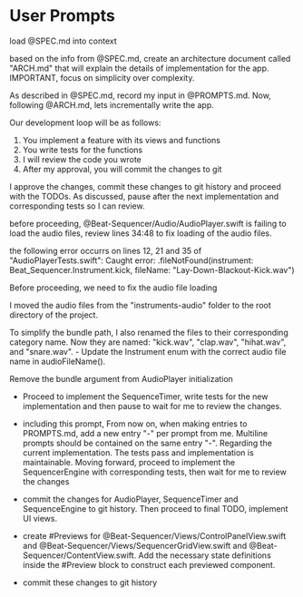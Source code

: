 # User Prompts

load @SPEC.md into context

based on the info from @SPEC.md, create an architecture document called "ARCH.md" that will explain the details of implementation for the app. IMPORTANT, focus on simplicity over complexity.

As described in @SPEC.md, record my input in @PROMPTS.md. Now, following @ARCH.md, lets incrementally write the app.

Our development loop will be as follows:
1. You implement a feature with its views and functions
2. You write tests for the functions
3. I will review the code you wrote
4. After my approval, you will commit the changes to git

I approve the changes, commit these changes to git history and proceed with the TODOs. As discussed, pause after the next implementation and corresponding tests so I can review.

before proceeding, @Beat-Sequencer/Audio/AudioPlayer.swift is failing to load the audio files, review lines 34:48 to fix loading of the audio files.

the following error occurrs on lines 12, 21 and 35 of "AudioPlayerTests.swift": Caught error: .fileNotFound(instrument: Beat_Sequencer.Instrument.kick, fileName: "Lay-Down-Blackout-Kick.wav")

Before proceeding, we need to fix the audio file loading

I moved the audio files from the "instruments-audio" folder to the root directory of the project.

To simplify the bundle path, I also renamed the files to their corresponding category name. Now they are named:
"kick.wav", "clap.wav", "hihat.wav", and "snare.wav".
    - Update the Instrument enum with the correct audio file name in audioFileName().

Remove the bundle argument from AudioPlayer initialization

- Proceed to implement the SequenceTimer, write tests for the new implementation and then pause to wait for me to review the changes.

- including this prompt, From now on, when making entries to PROMPTS.md, add a new entry "-" per prompt from me. Multiline prompts should be contained on the same entry "-". Regarding the current implementation. The tests pass and implementation is maintainable. Moving forward, proceed to implement the SequencerEngine with corresponding tests, then wait for me to review the changes

- commit the changes for AudioPlayer, SequenceTimer and SequenceEngine to git history. Then proceed to final TODO, implement UI views.

- create #Previews for @Beat-Sequencer/Views/ControlPanelView.swift and @Beat-Sequencer/Views/SequencerGridView.swift and @Beat-Sequencer/ContentView.swift. Add the necessary state definitions inside the #Preview block to construct each previewed component.

- commit these changes to git history

